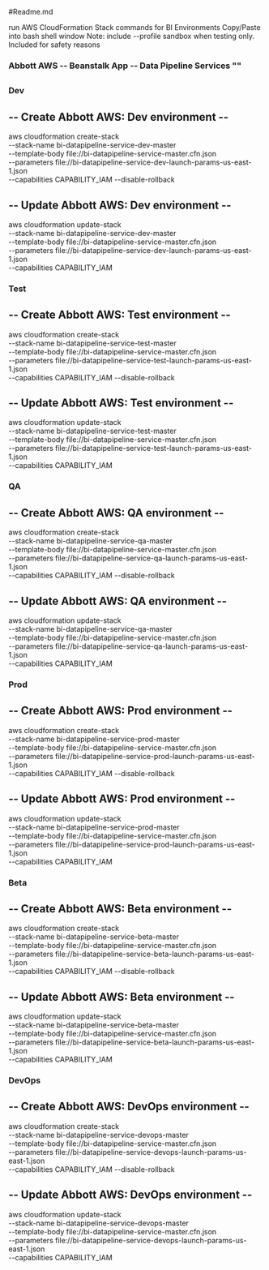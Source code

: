 #Readme.md

run AWS CloudFormation Stack commands for BI Environments
Copy/Paste into bash shell window
Note: include --profile sandbox when testing only. Included for safety reasons




### Abbott AWS -- Beanstalk App -- Data Pipeline Services ""
##
##
### Dev
## -- Create Abbott AWS: Dev environment --
aws cloudformation create-stack \
--stack-name bi-datapipeline-service-dev-master \
--template-body file://bi-datapipeline-service-master.cfn.json \
--parameters file://bi-datapipeline-service-dev-launch-params-us-east-1.json \
--capabilities CAPABILITY_IAM --disable-rollback 

## -- Update Abbott AWS: Dev environment --
aws cloudformation update-stack \
--stack-name bi-datapipeline-service-dev-master \
--template-body file://bi-datapipeline-service-master.cfn.json \
--parameters file://bi-datapipeline-service-dev-launch-params-us-east-1.json \
--capabilities CAPABILITY_IAM

### Test
## -- Create Abbott AWS: Test environment --
aws cloudformation create-stack \
--stack-name bi-datapipeline-service-test-master \
--template-body file://bi-datapipeline-service-master.cfn.json \
--parameters file://bi-datapipeline-service-test-launch-params-us-east-1.json \
--capabilities CAPABILITY_IAM --disable-rollback 

## -- Update Abbott AWS: Test environment --
aws cloudformation update-stack \
--stack-name bi-datapipeline-service-test-master \
--template-body file://bi-datapipeline-service-master.cfn.json \
--parameters file://bi-datapipeline-service-test-launch-params-us-east-1.json \
--capabilities CAPABILITY_IAM

### QA
## -- Create Abbott AWS: QA environment --
aws cloudformation create-stack \
--stack-name bi-datapipeline-service-qa-master \
--template-body file://bi-datapipeline-service-master.cfn.json \
--parameters file://bi-datapipeline-service-qa-launch-params-us-east-1.json \
--capabilities CAPABILITY_IAM --disable-rollback 

## -- Update Abbott AWS: QA environment --
aws cloudformation update-stack \
--stack-name bi-datapipeline-service-qa-master \
--template-body file://bi-datapipeline-service-master.cfn.json \
--parameters file://bi-datapipeline-service-qa-launch-params-us-east-1.json \
--capabilities CAPABILITY_IAM

### Prod
## -- Create Abbott AWS: Prod environment --
aws cloudformation create-stack \
--stack-name bi-datapipeline-service-prod-master \
--template-body file://bi-datapipeline-service-master.cfn.json \
--parameters file://bi-datapipeline-service-prod-launch-params-us-east-1.json \
--capabilities CAPABILITY_IAM --disable-rollback 

## -- Update Abbott AWS: Prod environment --
aws cloudformation update-stack \
--stack-name bi-datapipeline-service-prod-master \
--template-body file://bi-datapipeline-service-master.cfn.json \
--parameters file://bi-datapipeline-service-prod-launch-params-us-east-1.json \
--capabilities CAPABILITY_IAM


### Beta
## -- Create Abbott AWS: Beta environment --
aws cloudformation create-stack \
--stack-name bi-datapipeline-service-beta-master \
--template-body file://bi-datapipeline-service-master.cfn.json \
--parameters file://bi-datapipeline-service-beta-launch-params-us-east-1.json \
--capabilities CAPABILITY_IAM --disable-rollback 

## -- Update Abbott AWS: Beta environment --
aws cloudformation update-stack \
--stack-name bi-datapipeline-service-beta-master \
--template-body file://bi-datapipeline-service-master.cfn.json \
--parameters file://bi-datapipeline-service-beta-launch-params-us-east-1.json \
--capabilities CAPABILITY_IAM


### DevOps
## -- Create Abbott AWS: DevOps environment --
aws cloudformation create-stack \
--stack-name bi-datapipeline-service-devops-master \
--template-body file://bi-datapipeline-service-master.cfn.json \
--parameters file://bi-datapipeline-service-devops-launch-params-us-east-1.json \
--capabilities CAPABILITY_IAM --disable-rollback 

## -- Update Abbott AWS: DevOps environment --
aws cloudformation update-stack \
--stack-name bi-datapipeline-service-devops-master \
--template-body file://bi-datapipeline-service-master.cfn.json \
--parameters file://bi-datapipeline-service-devops-launch-params-us-east-1.json \
--capabilities CAPABILITY_IAM





